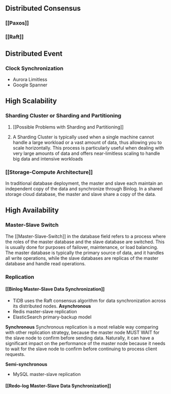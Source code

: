 ## Distributed Consensus
### [[Paxos]]
### [[Raft]]
## Distributed Event
### Clock Synchronization 
- Aurora Limitless
- Google Spanner
## High Scalability
### Sharding Cluster or Sharding and Partitioning
1. [[Possible Problems with Sharding and Partitioning]]

2. A Sharding Cluster is typically used when a single machine cannot handle a large workload or a vast amount of data, thus allowing you to scale horizontally. This process is particularly useful when dealing with very large amounts of data and offers near-limitless scaling to handle big data and intensive workloads

### [[Storage-Compute Architecture]]

In traditional database deployment, the master and slave each maintain an independent copy of the data and synchronize through Binlog. In a shared storage cloud database, the master and slave share a copy of the data.


## High Availability
### Master-Slave Switch
The [[Master-Slave-Switch]] in the database field refers to a process where the roles of the master database and the slave database are switched. This is usually done for purposes of failover, maintenance, or load balancing. The master database is typically the primary source of data, and it handles all write operations, while the slave databases are replicas of the master database and handle read operations.
### Replication

#### [[Binlog Master-Slave Data Synchronization]]

- TiDB uses the Raft consensus algorithm for data synchronization across its distributed nodes.
**Asynchronous**
- Redis master-slave replication
- ElasticSearch primary-backup model

**Synchronous**
Synchronous replication is a most reliable way comparing with other replication strategy, because the master node MUST WAIT for the slave node to confirm before sending data. Naturally, it can have a significant impact on the performance of the master node because it needs to wait for the slave node to confirm before continuing to process client requests.


**Semi-synchronous**
- MySQL master-slave replication

#### [[Redo-log Master-Slave Data Synchronization]]